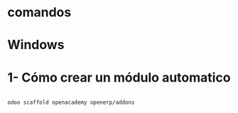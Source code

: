 # comandos
# Windows
# 1- Cómo crear un módulo automatico 
<code>
odoo scaffold openacademy openerp/addons
</code>
